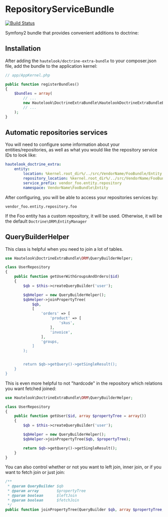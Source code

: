 RepositoryServiceBundle
=======================
[![Build Status](https://travis-ci.org/hautelook/HautelookDoctrineExtraBundle.png)](https://travis-ci.org/hautelook/HautelookDoctrineExtraBundle)

Symfony2 bundle that provides convenient additions to doctrine:

## Installation

After adding the `hautelook/doctrine-extra-bundle` to your composer.json file, add the bundle to the application kernel:

```php
// app/AppKernel.php

public function registerBundles()
{
    $bundles = array(
        // ...
        new Hautelook\DoctrineExtraBundle\HautelookDoctrineExtraBundleBundle()
        // ...
    );
}
```

## Automatic repositories services

You will need to configure some information about your entities/repositories, as well as what you would like the repository service IDs to look like:

```yml
hautelook_doctrine_extra:
    entity:
        location: %kernel.root_dir%/../src/VendorName/FooBundle/Entity
        repository_location: %kernel.root_dir%/../src/VendorName/FooBundle/Entity/Repository
        service_prefix: vendor_foo.entity.repository
        namespace: VendorName\FooBundle\Entity
```


After configuring, you will be able to access your repositories services by:

```
vendor_foo.entity.repository.foo
```

If the Foo entity has a custom repository, it will be used.  Otherwise, it will be the default ```Doctrine\ORM\EntityManager```

## QueryBuilderHelper

This class is helpful when you need to join a lot of tables.

```php
use Hautelook\DoctrineExtraBundle\ORM\QueryBuilderHelper;

class UserRepository
{
    public function getUserWithGroupsAndOrders($id)
    {
        $qb = $this->createQueryBuilder('user');

        $qbHelper = new QueryBuilderHelper();
        $qbHelper->joinPropertyTree(
            $qb,
            [
                'orders' => [
                    'product' => [
                        'skus',
                    ],
                    'invoice',
                ],
                'groups,
            ]
        );


        return $qb->getQuery()->getSingleResult();
    }
}
```

This is even more helpful to not "hardcode" in the repository which relations you want fetched joined:


```php
use Hautelook\DoctrineExtraBundle\ORM\QueryBuilderHelper;

class UserRepository
{
    public function getUser($id, array $propertyTree = array())
    {
        $qb = $this->createQueryBuilder('user');

        $qbHelper = new QueryBuilderHelper();
        $qbHelper->joinPropertyTree($qb, $propertyTree);

        return $qb->getQuery()->getSingleResult();
    }
}
```

You can also control whether or not you want to left join, inner join, or if you want to fetch join or just join:

```php
/**
 * @param QueryBuilder $qb
 * @param array        $propertyTree
 * @param boolean      $leftJoin
 * @param boolean      $fetchJoin
 */
public function joinPropertyTree(QueryBuilder $qb, array $propertyTree, $leftJoin = true, $fetchJoin = true)
```
